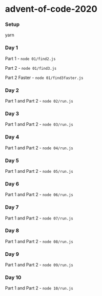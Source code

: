 # advent-of-code-2020

### Setup

yarn

### Day 1
Part 1 - `node 01/find2.js`

Part 2 - `node 01/find3.js`

Part 2 Faster - `node 01/find3faster.js`

### Day 2
Part 1 and Part 2 - `node 02/run.js`

### Day 3
Part 1 and Part 2 - `node 03/run.js`

### Day 4
Part 1 and Part 2 - `node 04/run.js`

### Day 5
Part 1 and Part 2 - `node 05/run.js`

### Day 6
Part 1 and Part 2 - `node 06/run.js`

### Day 7
Part 1 and Part 2 - `node 07/run.js`

### Day 8
Part 1 and Part 2 - `node 08/run.js`

### Day 9
Part 1 and Part 2 - `node 09/run.js`

### Day 10
Part 1 and Part 2 - `node 10/run.js`
